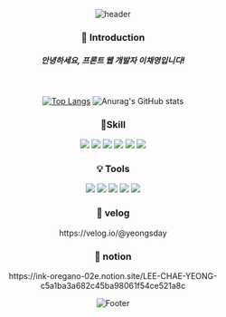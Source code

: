 <div align=center>

 ![header](https://capsule-render.vercel.app/api?type=waving&color=auto&height=250&section=header&text=안녕하세요,이채영입니다!👋&fontSize=50)
  
 <h3> 👋 Introduction </h3>
 <h5>안녕하세요, 프론트 웹 개발자 이채영입니다! </h5>

 

 <br />

[![Top Langs](https://github-readme-stats.vercel.app/api/top-langs/?username=chaeyeongLEE&layout=compact)](https://github.com/chaeyeongLEE/github-readme-stats) 
![Anurag's GitHub stats](https://github-readme-stats.vercel.app/api?username=chaeyeongLEE&show_icons=true&theme=gotham) 
 
<h3>📍Skill </h3>
<img src="https://img.shields.io/badge/Vue.js-4FC08D?style=flat&logo=TypeScript&logoColor=white"/>
<img src="https://img.shields.io/badge/REACT-61DAFB?style=flat&logo=React&logoColor=white"/>
<img src="https://img.shields.io/badge/javascript-F7DF1E?style=flat&logo=TypeScript&logoColor=white"/>
<img src="https://img.shields.io/badge/HTML-E34F26?style=flat&logo=TypeScript&logoColor=white"/>
<img src="https://img.shields.io/badge/CSS-1572B6?style=flat&logo=TypeScript&logoColor=white"/>
<img src="https://img.shields.io/badge/Node.js-339933?style=flat&logo=TypeScript&logoColor=white"/>

 
<h3>💡 Tools </h3>
<img src="https://img.shields.io/badge/Visual Studio-5C2D91?style=flat&logo=Visual Studio&logoColor=white"/>
<img src="https://img.shields.io/badge/webstorm-000000?style=flat&logo=Visual Studio&logoColor=white"/>
<img src="https://img.shields.io/badge/GitHub-181717?style=flat&logo=GitHub&logoColor=white"/>
<img src="https://img.shields.io/badge/Figma-F24E1E?style=flat&logo=Notion&logoColor=white"/>
<img src="https://img.shields.io/badge/Notion-000000?style=flat&logo=Notion&logoColor=white"/>

 <h3> 📝 velog </h3>
 <P>https://velog.io/@yeongsday</p>
 <h3> 📝 notion </h3>
 <P>https://ink-oregano-02e.notion.site/LEE-CHAE-YEONG-c5a1ba3a682c45ba98061f54ce521a8c</p>

![Footer](https://capsule-render.vercel.app/api?type=waving&color=auto&height=250&section=footer)
</div>
